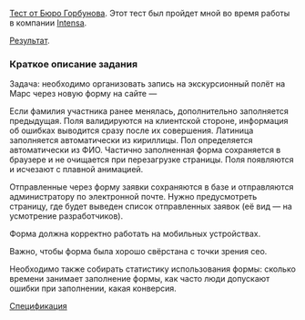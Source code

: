 [Тест от Бюро Горбунова](https://bureau.ru/about/development/).
Этот тест был пройдет мной во время работы в компании [Intensa](http://intensa.ru/).

[Результат](http://bureau.intensa-dev.ru/).

### Краткое описание задания ###

Задача: необходимо организовать запись на экскурсионный полёт на Марс через новую форму на сайте —

Если фамилия участника ранее менялась, дополнительно заполняется предыдущая. Поля валидируются на клиентской стороне, информация об ошибках выводится сразу после их совершения. Латиница заполняется автоматически из кириллицы. Пол определяется автоматически из ФИО. Частично заполненная форма сохраняется в браузере и не очищается при перезагрузке страницы. Поля появляются и исчезают с плавной анимацией.

Отправленные через форму заявки сохраняются в базе и отправляются администратору по электронной почте. Нужно предусмотреть страницу, где будет выведен список отправленных заявок (её вид — на усмотрение разработчиков).

Форма должна корректно работать на мобильных устройствах.

Важно, чтобы форма была хорошо свёрстана с точки зрения сео.

Необходимо также собирать статистику использования формы: сколько времени занимает заполнение формы, как часто люди допускают ошибки при заполнении, какая конверсия.

[Спецификация](https://docs.google.com/document/d/1t7HQi9ZymQkqQYsQpLkFb89NwaWZtTKr2I8oD8NUalU/edit?usp=sharing)
